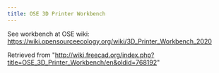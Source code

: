 ```yaml
---
title: OSE 3D Printer Workbench
---
```

See workbench at OSE wiki:
<https://wiki.opensourceecology.org/wiki/3D_Printer_Workbench_2020>

Retrieved from "<http://wiki.freecad.org/index.php?title=OSE_3D_Printer_Workbench/en&oldid=768192>"